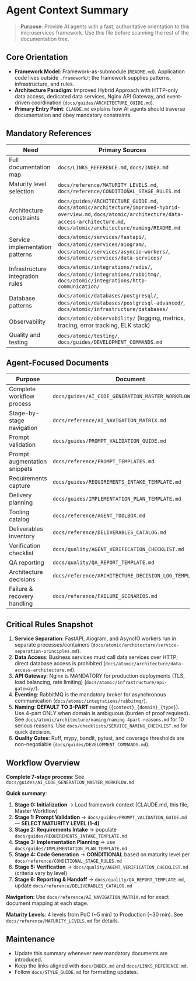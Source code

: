 # Agent Context Summary

> **Purpose**: Provide AI agents with a fast, authoritative orientation to this microservices framework. Use this file before scanning the rest of the documentation tree.

## Core Orientation

- **Framework Model**: Framework-as-submodule (`README.md`). Application code lives outside `.framework/`; the framework supplies patterns, infrastructure, and rules.
- **Architecture Paradigm**: Improved Hybrid Approach with HTTP-only data access, dedicated data services, Nginx API Gateway, and event-driven coordination (`docs/guides/ARCHITECTURE_GUIDE.md`).
- **Primary Entry Point**: `CLAUDE.md` explains how AI agents should traverse documentation and obey mandatory constraints.

## Mandatory References

| Need | Primary Sources |
|------|-----------------|
| Full documentation map | `docs/LINKS_REFERENCE.md`, `docs/INDEX.md` |
| Maturity level selection | `docs/reference/MATURITY_LEVELS.md`, `docs/reference/CONDITIONAL_STAGE_RULES.md` |
| Architecture constraints | `docs/guides/ARCHITECTURE_GUIDE.md`, `docs/atomic/architecture/improved-hybrid-overview.md`, `docs/atomic/architecture/data-access-architecture.md`, `docs/atomic/architecture/naming/README.md` |
| Service implementation patterns | `docs/atomic/services/fastapi/`, `docs/atomic/services/aiogram/`, `docs/atomic/services/asyncio-workers/`, `docs/atomic/services/data-services/` |
| Infrastructure integration rules | `docs/atomic/integrations/redis/`, `docs/atomic/integrations/rabbitmq/`, `docs/atomic/integrations/http-communication/` |
| Database patterns | `docs/atomic/databases/postgresql/`, `docs/atomic/databases/postgresql-advanced/`, `docs/atomic/infrastructure/databases/` |
| Observability | `docs/atomic/observability/` (logging, metrics, tracing, error tracking, ELK stack) |
| Quality and testing | `docs/atomic/testing/`, `docs/guides/DEVELOPMENT_COMMANDS.md` |

## Agent-Focused Documents

| Purpose | Document |
|---------|----------|
| Complete workflow process | `docs/guides/AI_CODE_GENERATION_MASTER_WORKFLOW.md` |
| Stage-by-stage navigation | `docs/reference/AI_NAVIGATION_MATRIX.md` |
| Prompt validation | `docs/guides/PROMPT_VALIDATION_GUIDE.md` |
| Prompt augmentation snippets | `docs/reference/PROMPT_TEMPLATES.md` |
| Requirements capture | `docs/guides/REQUIREMENTS_INTAKE_TEMPLATE.md` |
| Delivery planning | `docs/guides/IMPLEMENTATION_PLAN_TEMPLATE.md` |
| Tooling catalog | `docs/reference/AGENT_TOOLBOX.md` |
| Deliverables inventory | `docs/reference/DELIVERABLES_CATALOG.md` |
| Verification checklist | `docs/quality/AGENT_VERIFICATION_CHECKLIST.md` |
| QA reporting | `docs/quality/QA_REPORT_TEMPLATE.md` |
| Architecture decisions | `docs/reference/ARCHITECTURE_DECISION_LOG_TEMPLATE.md` |
| Failure & recovery handling | `docs/reference/FAILURE_SCENARIOS.md` |

## Critical Rules Snapshot

1. **Service Separation**: FastAPI, Aiogram, and AsyncIO workers run in separate processes/containers (`docs/atomic/architecture/service-separation-principles.md`).
2. **Data Access**: Business services must call data services over HTTP; direct database access is prohibited (`docs/atomic/architecture/data-access-architecture.md`).
3. **API Gateway**: Nginx is MANDATORY for production deployments (TLS, load balancing, rate limiting) (`docs/atomic/infrastructure/api-gateway/`).
4. **Eventing**: RabbitMQ is the mandatory broker for asynchronous communication (`docs/atomic/integrations/rabbitmq/`).
5. **Naming**: **DEFAULT TO 3-PART** naming (`{context}_{domain}_{type}`). Use 4-part ONLY when domain is ambiguous (burden of proof required). See `docs/atomic/architecture/naming/naming-4part-reasons.md` for 10 serious reasons. Use `docs/checklists/SERVICE_NAMING_CHECKLIST.md` for quick decision.
6. **Quality Gates**: Ruff, mypy, bandit, pytest, and coverage thresholds are non-negotiable (`docs/guides/DEVELOPMENT_COMMANDS.md`).

## Workflow Overview

**Complete 7-stage process**: See `docs/guides/AI_CODE_GENERATION_MASTER_WORKFLOW.md`

**Quick summary**:
1. **Stage 0: Initialization** → Load framework context (CLAUDE.md, this file, Master Workflow)
2. **Stage 1: Prompt Validation** → `docs/guides/PROMPT_VALIDATION_GUIDE.md` — **SELECT MATURITY LEVEL (1-4)**
3. **Stage 2: Requirements Intake** → populate `docs/guides/REQUIREMENTS_INTAKE_TEMPLATE.md`
4. **Stage 3: Implementation Planning** → use `docs/guides/IMPLEMENTATION_PLAN_TEMPLATE.md`
5. **Stage 4: Code Generation** → **CONDITIONAL** based on maturity level per `docs/reference/CONDITIONAL_STAGE_RULES.md`
6. **Stage 5: Verification** → `docs/quality/AGENT_VERIFICATION_CHECKLIST.md` (criteria vary by level)
7. **Stage 6: Reporting & Handoff** → `docs/quality/QA_REPORT_TEMPLATE.md`, update `docs/reference/DELIVERABLES_CATALOG.md`

**Navigation**: Use `docs/reference/AI_NAVIGATION_MATRIX.md` for exact document mapping at each stage.

**Maturity Levels**: 4 levels from PoC (~5 min) to Production (~30 min). See `docs/reference/MATURITY_LEVELS.md` for details.

## Maintenance

- Update this summary whenever new mandatory documents are introduced.
- Keep the links aligned with `docs/INDEX.md` and `docs/LINKS_REFERENCE.md`.
- Follow `docs/STYLE_GUIDE.md` for formatting updates.
